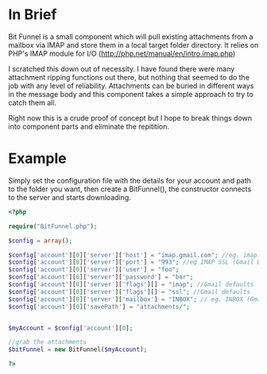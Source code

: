 In Brief
==========
Bit Funnel is a small component which will pull existing attachments from a mailbox via IMAP and store them in a local target folder directory. It relies on PHP's IMAP module for I/O (http://php.net/manual/en/intro.imap.php) 

I scratched this down out of necessity. I have found there were many attachment ripping functions out there, but nothing that seemed to do the job with any level of reliability. Attachments can be buried in different ways in the message body and this component takes a simple approach to try to catch them all. 

Right now this is a crude proof of concept but I hope to break things down into component parts and eliminate the repitition.


Example
==============

Simply set the configuration file with the details for your account and path to the folder you want, then create a BitFunnel(), the constructor connects to the server and starts downloading.

```php
<?php

require("BitFunnel.php");

$config = array();

$config['account'][0]['server']['host'] = "imap.gmail.com"; //eg. imap.gmail.com
$config['account'][0]['server']['port'] = "993"; //eg IMAP SSL (Gmail Default) 
$config['account'][0]['server']['user'] = "foo";
$config['account'][0]['server']['password'] = "bar";
$config['account'][0]['server']['flags'][] = "imap"; //Gmail defaults 
$config['account'][0]['server']['flags'][] = "ssl"; //Gmail defaults
$config['account'][0]['server']['mailbox'] = "INBOX"; // eg. INBOX (Gmail Default)
$config['account'][0]['savePath'] = "attachments/";


$myAccount = $config['account'][0];

//grab the attachments
$bitFunnel = new BitFunnel($myAccount);

?>

```